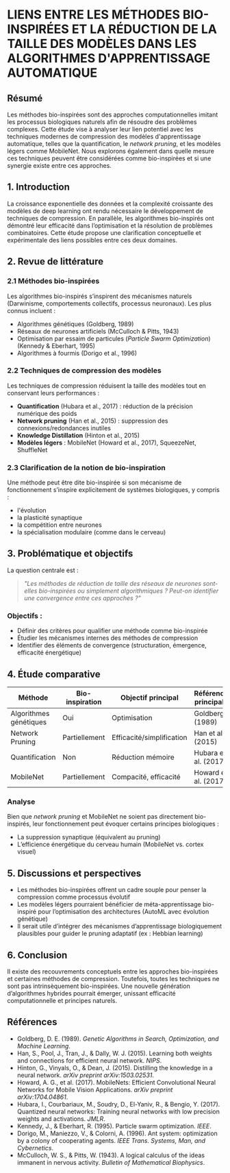 # LIENS ENTRE LES MÉTHODES BIO-INSPIRÉES ET LA RÉDUCTION DE LA TAILLE DES MODÈLES DANS LES ALGORITHMES D'APPRENTISSAGE AUTOMATIQUE

## Résumé

Les méthodes bio-inspirées sont des approches computationnelles imitant les processus biologiques naturels afin de résoudre des problèmes complexes. Cette étude vise à analyser leur lien potentiel avec les techniques modernes de compression des modèles d'apprentissage automatique, telles que la quantification, le *network pruning*, et les modèles légers comme MobileNet. Nous explorons également dans quelle mesure ces techniques peuvent être considérées comme bio-inspirées et si une synergie existe entre ces approches.

## 1. Introduction

La croissance exponentielle des données et la complexité croissante des modèles de deep learning ont rendu nécessaire le développement de techniques de compression. En parallèle, les algorithmes bio-inspirés ont démontré leur efficacité dans l’optimisation et la résolution de problèmes combinatoires. Cette étude propose une clarification conceptuelle et expérimentale des liens possibles entre ces deux domaines.

## 2. Revue de littérature

### 2.1 Méthodes bio-inspirées

Les algorithmes bio-inspirés s’inspirent des mécanismes naturels (Darwinisme, comportements collectifs, processus neuronaux). Les plus connus incluent :

* Algorithmes génétiques (Goldberg, 1989)
* Réseaux de neurones artificiels (McCulloch & Pitts, 1943)
* Optimisation par essaim de particules (*Particle Swarm Optimization*) (Kennedy & Eberhart, 1995)
* Algorithmes à fourmis (Dorigo et al., 1996)

### 2.2 Techniques de compression des modèles

Les techniques de compression réduisent la taille des modèles tout en conservant leurs performances :

* **Quantification** (Hubara et al., 2017) : réduction de la précision numérique des poids
* **Network pruning** (Han et al., 2015) : suppression des connexions/redondances inutiles
* **Knowledge Distillation** (Hinton et al., 2015)
* **Modèles légers** : MobileNet (Howard et al., 2017), SqueezeNet, ShuffleNet

### 2.3 Clarification de la notion de bio-inspiration

Une méthode peut être dite bio-inspirée si son mécanisme de fonctionnement s’inspire explicitement de systèmes biologiques, y compris :

* l'évolution
* la plasticité synaptique
* la compétition entre neurones
* la spécialisation modulaire (comme dans le cerveau)

## 3. Problématique et objectifs

La question centrale est :

> *"Les méthodes de réduction de taille des réseaux de neurones sont-elles bio-inspirées ou simplement algorithmiques ? Peut-on identifier une convergence entre ces approches ?"*

### Objectifs :

* Définir des critères pour qualifier une méthode comme bio-inspirée
* Étudier les mécanismes internes des méthodes de compression
* Identifier des éléments de convergence (structuration, émergence, efficacité énergétique)

## 4. Étude comparative

| Méthode                | Bio-inspiration | Objectif principal        | Référence principale |
| ---------------------- | --------------- | ------------------------- | -------------------- |
| Algorithmes génétiques | Oui             | Optimisation              | Goldberg (1989)      |
| Network Pruning        | Partiellement   | Efficacité/simplification | Han et al. (2015)    |
| Quantification         | Non             | Réduction mémoire         | Hubara et al. (2017) |
| MobileNet              | Partiellement   | Compacité, efficacité     | Howard et al. (2017) |

### Analyse

Bien que *network pruning* et MobileNet ne soient pas directement bio-inspirés, leur fonctionnement peut évoquer certains principes biologiques :

* La suppression synaptique (équivalent au pruning)
* L’efficience énergétique du cerveau humain (MobileNet vs. cortex visuel)

## 5. Discussions et perspectives

* Les méthodes bio-inspirées offrent un cadre souple pour penser la compression comme processus évolutif
* Les modèles légers pourraient bénéficier de méta-apprentissage bio-inspiré pour l’optimisation des architectures (AutoML avec évolution génétique)
* Il serait utile d’intégrer des mécanismes d’apprentissage biologiquement plausibles pour guider le pruning adaptatif (ex : Hebbian learning)

## 6. Conclusion

Il existe des recouvrements conceptuels entre les approches bio-inspirées et certaines méthodes de compression. Toutefois, toutes les techniques ne sont pas intrinsèquement bio-inspirées. Une nouvelle génération d’algorithmes hybrides pourrait émerger, unissant efficacité computationnelle et principes naturels.

## Références

* Goldberg, D. E. (1989). *Genetic Algorithms in Search, Optimization, and Machine Learning*.
* Han, S., Pool, J., Tran, J., & Dally, W. J. (2015). Learning both weights and connections for efficient neural network. *NIPS*.
* Hinton, G., Vinyals, O., & Dean, J. (2015). Distilling the knowledge in a neural network. *arXiv preprint arXiv:1503.02531*.
* Howard, A. G., et al. (2017). MobileNets: Efficient Convolutional Neural Networks for Mobile Vision Applications. *arXiv preprint arXiv:1704.04861*.
* Hubara, I., Courbariaux, M., Soudry, D., El-Yaniv, R., & Bengio, Y. (2017). Quantized neural networks: Training neural networks with low precision weights and activations. *JMLR*.
* Kennedy, J., & Eberhart, R. (1995). Particle swarm optimization. *IEEE*.
* Dorigo, M., Maniezzo, V., & Colorni, A. (1996). Ant system: optimization by a colony of cooperating agents. *IEEE Trans. Systems, Man, and Cybernetics*.
* McCulloch, W. S., & Pitts, W. (1943). A logical calculus of the ideas immanent in nervous activity. *Bulletin of Mathematical Biophysics*.

